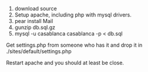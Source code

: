 1. download source
2. Setup apache, including php with mysql drivers.
3. pear install Mail
4. gunzip db.sql.gz
5. mysql -u casablanca casablanca -p < db.sql

Get settings.php from someone who has it and drop it in ./sites/default/settings.php

Restart apache and you should at least be close.

